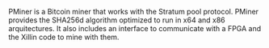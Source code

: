 PMiner is a Bitcoin miner that works with the Stratum pool protocol.
PMiner provides the SHA256d algorithm optimized to run in x64 and x86 arquitectures.
It also includes an interface to communicate with a FPGA and the Xillin code to mine with them.
